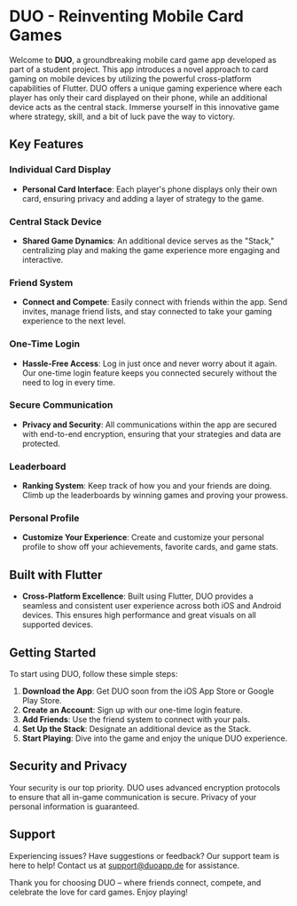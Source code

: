 # DUO - Reinventing Mobile Card Games

Welcome to **DUO**, a groundbreaking mobile card game app developed as part of a student project. This app introduces a novel approach to card gaming on mobile devices by utilizing the powerful cross-platform capabilities of Flutter. DUO offers a unique gaming experience where each player has only their card displayed on their phone, while an additional device acts as the central stack. Immerse yourself in this innovative game where strategy, skill, and a bit of luck pave the way to victory.

## Key Features

### Individual Card Display
- **Personal Card Interface**: Each player's phone displays only their own card, ensuring privacy and adding a layer of strategy to the game.

### Central Stack Device
- **Shared Game Dynamics**: An additional device serves as the "Stack," centralizing play and making the game experience more engaging and interactive.

### Friend System
- **Connect and Compete**: Easily connect with friends within the app. Send invites, manage friend lists, and stay connected to take your gaming experience to the next level.

### One-Time Login
- **Hassle-Free Access**: Log in just once and never worry about it again. Our one-time login feature keeps you connected securely without the need to log in every time.

### Secure Communication
- **Privacy and Security**: All communications within the app are secured with end-to-end encryption, ensuring that your strategies and data are protected.

### Leaderboard
- **Ranking System**: Keep track of how you and your friends are doing. Climb up the leaderboards by winning games and proving your prowess.

### Personal Profile
- **Customize Your Experience**: Create and customize your personal profile to show off your achievements, favorite cards, and game stats.

## Built with Flutter

- **Cross-Platform Excellence**: Built using Flutter, DUO provides a seamless and consistent user experience across both iOS and Android devices. This ensures high performance and great visuals on all supported devices.

## Getting Started

To start using DUO, follow these simple steps:
1. **Download the App**: Get DUO soon from the iOS App Store or Google Play Store.
2. **Create an Account**: Sign up with our one-time login feature.
3. **Add Friends**: Use the friend system to connect with your pals.
4. **Set Up the Stack**: Designate an additional device as the Stack.
5. **Start Playing**: Dive into the game and enjoy the unique DUO experience.

## Security and Privacy

Your security is our top priority. DUO uses advanced encryption protocols to ensure that all in-game communication is secure. Privacy of your personal information is guaranteed.

## Support

Experiencing issues? Have suggestions or feedback? Our support team is here to help! Contact us at [support@duoapp.de](mailto:support@duoapp.de) for assistance.



Thank you for choosing DUO – where friends connect, compete, and celebrate the love for card games. Enjoy playing!
